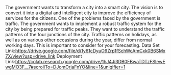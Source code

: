 The government wants to transform a city into a smart city. The vision is to convert it into a digital and intelligent city to improve the efficiency of services for the citizens. One of the problems faced by the government is traffic. The government wants to implement a robust traffic system for the city by being prepared for traffic peaks. They want to understand the traffic patterns of the four junctions of the city. Traffic patterns on holidays, as well as on various other occasions during the year, differ from normal working days. This is important to consider for your forecasting.
Data Set Link:https://drive.google.com/file/d/1y61cDyuO9Zrp1fSchWcAmCxk0B6SMx7X/view?usp=drive_link
Deployment Link:https://colab.research.google.com/drive/1hJ4Ji3DB0FBwaTDTzFSIewEwgMO3F__7#scrollTo=DJomOrjaFnYO&line=1&uniqifier=1
